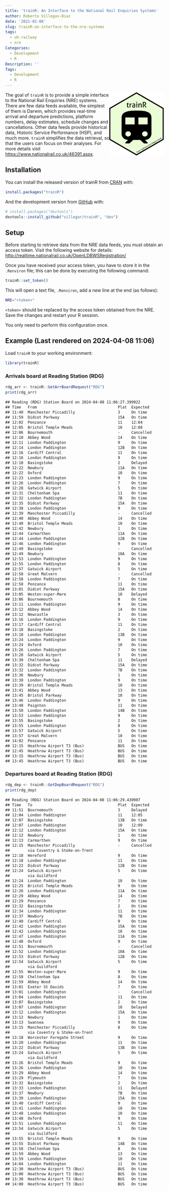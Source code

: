 ```yaml
---
title: 'trainR: An Interface to the National Rail Enquiries Systems'
author: Roberto Villegas-Diaz
date: '2021-02-08'
slug: trainR-an-interface-to-the-nre-systems
tags:
  - uk-railway
  - nre
Categories:
  - Development
  - R
Description: ''
Tags:
  - Development
  - R
---
```


<img src="https://raw.githubusercontent.com/villegar/trainR/main/inst/images/logo.png" alt="logo" align="right" height=200px/>

The goal of `trainR` is to provide a simple interface to the 
National Rail Enquiries (NRE) systems. There are few data feeds 
available, the simplest of them is Darwin, which provides real-time 
arrival and departure predictions, platform numbers, delay estimates, 
schedule changes and cancellations. Other data feeds provide historical 
data, Historic Service Performance (HSP), and much more. `trainR` 
simplifies the data retrieval, so that the users can focus on their 
analyses. For more details visit 
https://www.nationalrail.co.uk/46391.aspx.

## Installation

You can install the released version of trainR from [CRAN](https://CRAN.R-project.org) with:

``` r
install.packages("trainR")
```

And the development version from [GitHub](https://github.com/) with:

``` r
# install.packages("devtools")
devtools::install_github("villegar/trainR", "dev")
```

## Setup
Before starting to retrieve data from the NRE data feeds, you must obtain an access token. 
Visit the following website for details: http://realtime.nationalrail.co.uk/OpenLDBWSRegistration/

Once you have received your access token, you have to store it in the `.Renviron` file; this can be 
done by executing the following command:


```r
trainR::set_token()
```

This will open a text file, `.Renviron`, add a new line at the end (as follows):

```bash
NRE="<token>"
```

`<token>` should be replaced by the access token obtained from the NRE. Save the changes and restart 
your R session.

You only need to perform this configuration once.

## Example (Last rendered on 2024-04-08 11:06)

Load `trainR` to your working environment:

```r
library(trainR)
```

### Arrivals board at Reading Station (RDG)


```r
rdg_arr <- trainR::GetArrBoardRequest("RDG")
print(rdg_arr)
```

```
## Reading (RDG) Station Board on 2024-04-08 11:06:27.399922
## Time   From                                    Plat  Expected
## 11:40  Manchester Piccadilly                   3     On time
## 11:59  Didcot Parkway                          15A   On time
## 12:02  Penzance                                11    12:04
## 12:05  Bristol Temple Meads                    10    12:08
## 12:06  Bournemouth                             -     Cancelled
## 12:10  Abbey Wood                              14    On time
## 12:11  London Paddington                       9     On time
## 12:14  London Paddington                       12B   On time
## 12:16  Cardiff Central                         11    On time
## 12:16  London Paddington                       9     On time
## 12:18  Basingstoke                             2     Delayed
## 12:22  Newbury                                 11A   On time
## 12:22  Oxford                                  10    On time
## 12:23  London Paddington                       9     On time
## 12:26  London Paddington                       7     On time
## 12:28  Gatwick Airport                         5     On time
## 12:31  Cheltenham Spa                          11    On time
## 12:32  London Paddington                       7B    On time
## 12:35  Didcot Parkway                          15A   On time
## 12:38  London Paddington                       9     On time
## 12:39  Manchester Piccadilly                   -     Cancelled
## 12:40  Abbey Wood                              14    On time
## 12:40  Bristol Temple Meads                    10    On time
## 12:42  Newbury                                 1     On time
## 12:44  Carmarthen                              11A   On time
## 12:44  London Paddington                       12B   On time
## 12:46  London Paddington                       9     On time
## 12:49  Basingstoke                             -     Cancelled
## 12:49  Newbury                                 10A   On time
## 12:53  London Paddington                       9     On time
## 12:55  London Paddington                       8     On time
## 12:57  Gatwick Airport                         5     On time
## 12:58  Great Malvern                           -     Cancelled
## 12:58  London Paddington                       7     On time
## 12:58  Penzance                                11    On time
## 13:01  Didcot Parkway                          15A   On time
## 13:05  Weston-super-Mare                       10    Delayed
## 13:06  Bournemouth                             8     On time
## 13:11  London Paddington                       9     On time
## 13:12  Abbey Wood                              14    On time
## 13:12  Newcastle                               3     On time
## 13:16  London Paddington                       9     On time
## 13:17  Cardiff Central                         11    On time
## 13:18  Basingstoke                             2     On time
## 13:18  London Paddington                       13B   On time
## 13:24  London Paddington                       9     On time
## 13:24  Oxford                                  10    On time
## 13:26  London Paddington                       7     On time
## 13:28  Gatwick Airport                         5     On time
## 13:30  Cheltenham Spa                          11    Delayed
## 13:32  Didcot Parkway                          15A   On time
## 13:32  London Paddington                       7B    On time
## 13:36  Newbury                                 1     On time
## 13:38  London Paddington                       9     On time
## 13:39  Bristol Temple Meads                    10    On time
## 13:41  Abbey Wood                              13    On time
## 13:45  Bristol Parkway                         10    On time
## 13:46  London Paddington                       9     On time
## 13:48  Paignton                                11    On time
## 13:50  London Paddington                       14B   On time
## 13:53  London Paddington                       9     On time
## 13:55  Basingstoke                             2     On time
## 13:55  London Paddington                       8     On time
## 13:57  Gatwick Airport                         5     On time
## 13:57  Great Malvern                           10    On time
## 14:02  Penzance                                11    On time
## 12:15  Heathrow Airport T3 (Bus)               BUS   On time
## 12:45  Heathrow Airport T3 (Bus)               BUS   On time
## 13:15  Heathrow Airport T3 (Bus)               BUS   On time
## 13:45  Heathrow Airport T3 (Bus)               BUS   On time
```

### Departures board at Reading Station (RDG)


```r
rdg_dep <- trainR::GetDepBoardRequest("RDG")
print(rdg_dep)
```

```
## Reading (RDG) Station Board on 2024-04-08 11:06:29.430907
## Time   To                                      Plat  Expected
## 11:51  Bournemouth                             3     Delayed
## 12:04  London Paddington                       11    12:05
## 12:07  Basingstoke                             13B   On time
## 12:07  London Paddington                       10    12:09
## 12:12  London Paddington                       15A   On time
## 12:12  Newbury                                 1     On time
## 12:13  Carmarthen                              9     On time
## 12:15  Manchester Piccadilly                   -     Cancelled
##        via Coventry & Stoke-on-Trent           
## 12:18  Hereford                                9     On time
## 12:18  London Paddington                       11    On time
## 12:22  Didcot Parkway                          12B   On time
## 12:24  Gatwick Airport                         5     On time
##        via Guildford                           
## 12:24  London Paddington                       10    On time
## 12:25  Bristol Temple Meads                    9     On time
## 12:26  London Paddington                       11A   On time
## 12:29  Abbey Wood                              14    On time
## 12:29  Penzance                                7     On time
## 12:32  Basingstoke                             2     On time
## 12:34  London Paddington                       11    On time
## 12:37  Newbury                                 7B    On time
## 12:40  Cardiff Central                         9     On time
## 12:42  London Paddington                       15A   On time
## 12:42  London Paddington                       10    On time
## 12:47  London Paddington                       11A   On time
## 12:48  Oxford                                  9     On time
## 12:51  Bournemouth                             -     Cancelled
## 12:52  London Paddington                       10A   On time
## 12:53  Didcot Parkway                          12B   On time
## 12:54  Gatwick Airport                         5     On time
##        via Guildford                           
## 12:55  Weston-super-Mare                       9     On time
## 12:58  Cheltenham Spa                          8     On time
## 12:59  Abbey Wood                              14    On time
## 13:01  Exeter St Davids                        7     On time
## 13:01  London Paddington                       -     Cancelled
## 13:04  London Paddington                       11    On time
## 13:07  Basingstoke                             2     On time
## 13:07  London Paddington                       10    Delayed
## 13:12  London Paddington                       15A   On time
## 13:12  Newbury                                 1     On time
## 13:13  Swansea                                 9     On time
## 13:15  Manchester Piccadilly                   8     On time
##        via Coventry & Stoke-on-Trent           
## 13:18  Worcester Foregate Street               9     On time
## 13:20  London Paddington                       11    On time
## 13:22  Didcot Parkway                          13B   On time
## 13:24  Gatwick Airport                         5     On time
##        via Guildford                           
## 13:26  Bristol Temple Meads                    9     On time
## 13:26  London Paddington                       10    On time
## 13:29  Abbey Wood                              14    On time
## 13:29  Plymouth                                7     On time
## 13:32  Basingstoke                             2     On time
## 13:33  London Paddington                       11    Delayed
## 13:37  Newbury                                 7B    On time
## 13:39  London Paddington                       15A   On time
## 13:40  Cardiff Central                         9     On time
## 13:41  London Paddington                       10    On time
## 13:48  London Paddington                       10    On time
## 13:48  Oxford                                  9     On time
## 13:51  London Paddington                       11    On time
## 13:54  Gatwick Airport                         5     On time
##        via Guildford                           
## 13:55  Bristol Temple Meads                    9     On time
## 13:55  Didcot Parkway                          14B   On time
## 13:58  Cheltenham Spa                          8     On time
## 13:59  Abbey Wood                              13    On time
## 13:59  London Paddington                       10    On time
## 14:04  London Paddington                       11    On time
## 12:30  Heathrow Airport T3 (Bus)               BUS   On time
## 13:00  Heathrow Airport T3 (Bus)               BUS   On time
## 13:30  Heathrow Airport T3 (Bus)               BUS   On time
## 14:00  Heathrow Airport T3 (Bus)               BUS   On time
```
